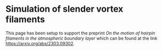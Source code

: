 # Simulation of slender vortex filaments

This page has been setup to support the preprint *On the motion of hairpin filaments in the atmospheric boundary layer* which can be found at the link https://arxiv.org/abs/2303.09302.
